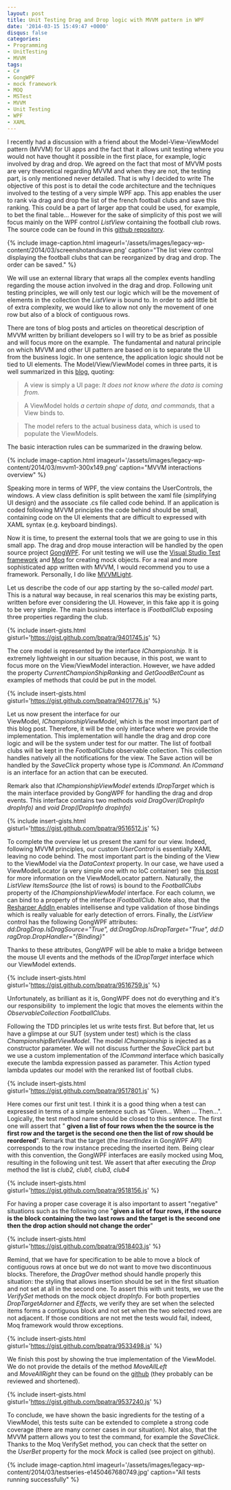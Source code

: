 ```yaml
---
layout: post
title: Unit Testing Drag and Drop logic with MVVM pattern in WPF
date: '2014-03-15 15:49:47 +0000'
disqus: false
categories:
- Programming
- UnitTesting
- MVVM
tags:
- C#
- GongWPF
- mock framework
- MOQ
- MSTest
- MVVM
- Unit Testing
- WPF
- XAML
---
```

I recently had a discussion with a friend about the Model-View-ViewModel pattern (MVVM) for UI apps and the fact that it allows unit testing where you would not have thought it possible in the first place, for example, logic involved by drag and drop. We agreed on the fact that most of MVVM posts are very theoretical regarding MVVM and when they are not, the testing part, is only mentioned never detailed. That is why I decided to write 
The objective of this post is to detail the code architecture and the techniques involved to the testing of a very simple WPF app. This app enables the user to rank via drag and drop the list of the french football clubs and save this ranking. This could be a part of larger app that could be used, for example, to bet the final table... However for the sake of simplicity of this post we will focus mainly on the WPF control <em>ListView</em> containing the football club rows. The source code can be found in this <a href="https://github.com/bpatra/MvvMSample">github repository</a>.


{% include image-caption.html imageurl='/assets/images/legacy-wp-content/2014/03/screenshotandsave.png' caption="The list view control displaying the football clubs that can be reorganized by drag and drop. The order can be saved." %}

We will use an external library that wraps all the complex events handling regarding the mouse action involved in the drag and drop. Following unit testing principles, we will only test our logic which will be the movement of elements in the collection the&nbsp;<em>ListView</em> is bound to. In order to add little bit of extra complexity, we would like to allow not only the movement of one row but also of a block of contiguous rows.

There are tons of blog posts and articles on theoretical description of MVVM written by brilliant developers so I will try to be as brief as possible and will focus more on the example. &nbsp;The fundamental and natural principle on which MVVM and other UI pattern are based on is to separate the UI from the business logic. In one sentence, the application logic should not be tied to UI elements.&nbsp;The Model/View/ViewModel comes in three parts, it is well summarized in this <a href="//blog.hitechmagic.com/?page_id=513">blog</a>, quoting:

>A view is simply a UI page: _It does not know where the data is coming from._

>A ViewModel holds _a certain shape of data, and commands,_ that a View binds to.

>The model refers to the actual business data, which is used to populate the ViewModels.

The basic interaction rules can be summarized in the drawing below.

{% include image-caption.html imageurl='/assets/images/legacy-wp-content/2014/03/mvvm1-300x149.png' caption="MVVM interactions overview" %}

Speaking more in terms of WPF, the view contains the UserControls, the windows. A view class definition is split between the xaml file (simplifying UI design) and the associate .cs file called code behind. If an application is coded following MVVM principles the code behind should be small, containing code on the UI elements that are difficult to expressed with XAML syntax (e.g. keyboard bindings).

Now it is time, to present the external tools that we are going to use in this small app. The drag and drop mouse interaction will be handled by the open source project <a title="GongWPF" href="https://github.com/punker76/gong-wpf-dragdrop">GongWPF</a>. For unit testing we will use the <a title="Visual Studio Test framework" href="http://en.wikipedia.org/wiki/Visual_Studio_Unit_Testing_Framework">Visual Studio Test framework</a> and <a title="Moq" href="https://github.com/Moq/moq4">Moq</a> for creating mock objects. For a real and more sophisticated app written with MVVM, I would recommend you to use a framework. Personally, I do like <a title="mvvmlight" href="https://mvvmlight.codeplex.com/">MVVMLight</a>.

Let us describe the code of our app starting by the so-called <em>model</em> part. This is a natural way because, in real scenarios this may be existing parts, written before ever considering the UI. However, in this fake app it is going to be very simple. The main business interface is&nbsp;<em>IFootballClub</em>&nbsp;exposing three properties regarding the club.

{% include insert-gists.html gisturl='https://gist.github.com/bpatra/9401745.js' %}

The core model is represented by the interface <em>IChampionship</em>. It is extremely lightweight in our situation because, in this post, we want to focus more on the View/ViewModel interaction. However, we have added the property <em>CurrentChampionShipRanking</em> and&nbsp;<em>GetGoodBetCount</em> as examples of methods that could be put in the model.

{% include insert-gists.html gisturl='https://gist.github.com/bpatra/9401776.js' %}

Let us now present the interface for our ViewModel,&nbsp;<em>IChampionshipViewModel</em>, which is the most important part of this blog post. Therefore, it will be the only interface where we provide the implementation. This implementation will handle the drag and drop core logic and will be the system under test for our matter. The list of football clubs will be kept in the <em>FootballClubs</em> observable collection. This collection handles natively all the notifications for the view. The Save action will be handled by the <em>SaveClick</em> property whose type is <em>ICommand</em>. An <em>ICommand</em> is an interface for an action that can be executed.

Remark also that <em>IChampionshipViewModel</em> extends <em>IDropTarget</em> which is the main interface provided by GongWPF for handling the drag and drop events. This interface contains two methods&nbsp;<em>void DragOver(IDropInfo dropInfo) </em>and<em>&nbsp;void Drop(IDropInfo dropInfo)</em>

{% include insert-gists.html gisturl='https://gist.github.com/bpatra/9516512.js' %}

To complete the overview let us present the xaml for our view. Indeed, following MVVM principles, our custom <em>UserControl</em> is essentially XAML leaving no code behind. The most important part is the binding of the View to the ViewModel via the <em>DataContext</em> property. In our case, we have used a ViewModelLocator&nbsp;(a very simple one with no IoC container) see &nbsp;<a href="http://stackoverflow.com/questions/14130327/viewmodels-in-viewmodellocator-mvvm-light">this post</a> for more information on the ViewModelLocator pattern. Naturally, the <em>ListView</em> <em>ItemsSource</em> (the list of rows) is bound to the <em>FootballClubs</em> property of the&nbsp;<em>IChampionshipViewModel</em> interface. For each column, we can bind to a property of the interface <em>IFootballClub</em>. Note also, that the <a href="http://www.jetbrains.com/resharper/">Resharper AddIn </a>enables intellisense and type validation of those bindings which is really valuable for early detection of errors.
Finally, the <em>ListView</em> control has the following GongWPF attributes:<br />
<em>dd:DragDrop.IsDragSource="True",&nbsp;dd:DragDrop.IsDropTarget="True",&nbsp;dd:DragDrop.DropHandler="{Binding}"</em>

Thanks to these attributes, GongWPF will be able to make a bridge between the mouse UI events and the methods of the <em>IDropTarget</em> interface which our ViewModel extends.

{% include insert-gists.html gisturl='https://gist.github.com/bpatra/9516759.js' %}

Unfortunately, as brilliant as it is, GongWPF does not do everything and it's our responsibility &nbsp;to implement the logic that moves the elements within the <em>ObservableCollection</em>&nbsp;<em>FootballClubs.&nbsp;</em>

Following the TDD principles let us write tests first.&nbsp;But before that, let us have a glimpse at our SUT (system under test) which is the class <em>ChampionshipBetViewModel</em>. The model <em>IChampionship</em> is injected as a constructor parameter. We will not discuss further the <em>SaveClick</em> part but we use a custom implementation of the <em>ICommand</em> interface which basically execute the lambda expression passed as parameter. This <em>Action </em>typed lambda updates our model with the reranked list of football clubs.

{% include insert-gists.html gisturl='https://gist.github.com/bpatra/9517801.js' %}

Here comes our first unit test. I think it is a good thing when a test can expressed in terms of a simple sentence such as "Given... When ... Then...". Logically, the test method name should be closed to this sentence. The first one will assert that " <strong>given a list of four rows when the the source is the first row and the target is the second one then the list of row should be reordered</strong>". Remark that the target (the <em>InsertIndex</em> in GongWPF API) corresponds to the row instance preceding the inserted item. Being clear with this convention, the GongWPF interfaces are easily mocked using Moq, resulting in the following unit test. We assert that after executing the <em>Drop</em> method the list is<em> club2, club1, club3, club4</em>

{% include insert-gists.html gisturl='https://gist.github.com/bpatra/9518156.js' %}

<p>For having a proper case coverage it is also important to assert "negative" situations such as the following one "<strong>given a list of four rows, if the source is the block containing the two last rows and the target is the second one then the drop action should not change the order</strong>"</p>

{% include insert-gists.html gisturl='https://gist.github.com/bpatra/9518403.js' %}

Remind, that we have for specification to be able to move a block of contiguous rows at once but we do not want to move two discontinuous blocks. Therefore, the <em>DragOver</em> method should handle properly this situation: the styling that allows insertion should be set in the first situation and not set at all in the second one. To assert this with unit tests, we use the <em>VerifySet</em> methods on the mock object <em>dropInfo</em>. For both properties <em>DropTargetAdorner</em> and <em>Effects</em>, we verify they are set when the selected items forms a contiguous block and not set when the two selected rows are not adjacent. If those conditions are not met the tests would fail, indeed, Moq framework would throw exceptions.

{% include insert-gists.html gisturl='https://gist.github.com/bpatra/9533498.js' %}

We finish this post by showing the true implementation of the ViewModel. We do not provide the details of the method <em>MoveAllLeft</em> and&nbsp;<em>MoveAllRight</em>&nbsp;they can be found on the <a href="https://github.com/bpatra/MvvMSample">github</a> (they probably can be reviewed and shortened).

{% include insert-gists.html gisturl='https://gist.github.com/bpatra/9537240.js' %}

To conclude, we have shown the basic ingredients for the testing of a ViewModel, this tests suite can be extended to complete a strong code coverage (there are many corner cases in our situation). Not also, that the MVVM pattern allows you to test the command, for example the <em>SaveClick</em>. Thanks to the Moq VerifySet method, you can check that the setter on the&nbsp;<em>UserBet</em>&nbsp;property for the&nbsp;mock&nbsp;<em>Mock<IChampionship> </em>is called (see project on github).

{% include image-caption.html imageurl='/assets/images/legacy-wp-content/2014/03/testseries-e1450467680749.jpg' caption="All tests running successfully" %}
